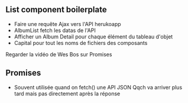 ## List component boilerplate
* Faire une requête Ajax vers l'API herukoapp
* AlbumList fetch les datas de l'API
* Afficher un Album Detail pour chaque élément du tableau d'objet
* Capital pour tout les noms de fichiers des composants


Regarder la vidéo de Wes Bos sur Promises

## Promises
* Souvent utilisée quand on fetch() une API JSON
Qqch va arriver plus tard mais pas directement après la réponse 
